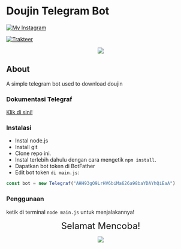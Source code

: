 # Doujin Telegram Bot

[![My Instagram](https://img.shields.io/badge/My%20Instagram-@HilmyShop.Official-green)](https://www.instagram.com/Hilmyshop.Official)

[![Trakteer](https://img.shields.io/badge/Support%20Me!-Trakteer-green)](https://trakteer.id/HilmyGaming87)


<p align="center"><img src="https://i.pinimg.com/originals/3c/37/9e/3c379e30fdf69c7ab688e596c873bf2c.png" /></p>

## About

A simple telegram bot used to download doujin

### Dokumentasi Telegraf

[Klik di sini!](https://telegraf.js.org/)

### Instalasi

- Instal node.js
- Install git
- Clone repo ini.
- Instal terlebih dahulu dengan cara mengetik `npm install`.<br>
- Dapatkan bot token di BotFather
- Edit bot token `di main.js`:

```js
const bot = new Telegraf("AHH93gO9LrHV6biMa626a98baYDAYhQiEaA")
```

### Penggunaan

ketik di terminal `node main.js` untuk menjalakannya!

<p align="center"><font size = "5">Selamat Mencoba! </font><br></p>
<p align="center"><img src="https://cdn.discordapp.com/attachments/519859252966457369/735280356441456641/4c64e343e788251fb15dac0f4c557337.gif" /></p>
